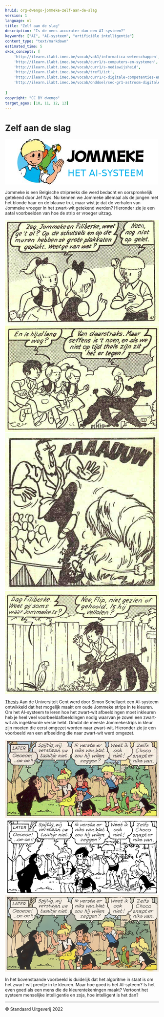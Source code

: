 ```yaml
---
hruid: org-dwengo-jommeke-zelf-aan-de-slag
version: 1
language: nl
title: "Zelf aan de slag"
description: "Is de mens accurater dan een AI-systeem?"
keywords: ["AI", "AI-systeem", "artificiële intelligentie"]
content_type: "text/markdown"
estimated_time: 5
skos_concepts: [
    'http://ilearn.ilabt.imec.be/vocab/vak1/informatica-wetenschappen', 
    'http://ilearn.ilabt.imec.be/vocab/curr1/s-computers-en-systemen',
    'http://ilearn.ilabt.imec.be/vocab/curr1/s-mediawijsheid',
    'http://ilearn.ilabt.imec.be/vocab/tref1/ict',
    'http://ilearn.ilabt.imec.be/vocab/curr1/c-digitale-competenties-en-mediawijsheid',
    'http://ilearn.ilabt.imec.be/vocab/onddoel/sec-gr1-astroom-digitale-competenties-en-mediawijsheid-4.5',

]
copyright: "CC BY dwengo"
target_ages: [10, 11, 12, 13]
---
```



# Zelf aan de slag

![Banner Jommeke](img/banner_jommeke_2.png)

Jommeke is een Belgische stripreeks die werd bedacht en oorspronkelijk getekend door Jef Nys. Nu kennen we Jommeke allemaal als de jongen met het blonde haar en de blauwe trui, maar wist je dat de verhalen van Jommeke vroeger in het zwart-wit getekend werden? Hieronder zie je een aatal voorbeelden van hoe de strip er vroeger uitzag.

![Oude afbeelding Jommeke](img/jommeke_old/old0.png)
![Oude afbeelding Jommeke](img/jommeke_old/old1.png)
![Oude afbeelding Jommeke](img/jommeke_old/old2.png)
![Oude afbeelding Jommeke](img/jommeke_old/old3.png)

[Thesis](https://simonschellaert.com/img/projects/thesis/paper.pdf)
Aan de Universiteit Gent werd door Simon Schellaert een AI-systeem ontwikkeld dat het mogelijk maakt om oude Jommeke strips in te kleuren. Om het AI-systeem te leren hoe het zwart-wit afbeeldingen moet inkleuren heb je heel veel voorbeeldafbeeldingen nodig waarvan je zowel een zwart-wit als ingekleurde versie hebt. Omdat de meeste Jommekestrips in kleur zijn moeten die eerst omgezet worden naar zwart-wit. Hieronder zie je een voorbeeld van een afbeelding die naar zwart-wit werd omgezet.

![Jommeke apen origineel](img/jommeke_flow/origineel-apen-005.png "Origineel")
![Jommeke apen zwart-wit](img/jommeke_flow/zwart-wit-apen-005.png "Omgezet naar zwart wit door alle kleuren wit te maken en enkel zwarte lijnen en vlakken te behouden.")
![Jommeke apen zwart-wit](img/jommeke_flow/ingekleurd-apen-005.png "De door het AI-systeem ingekleurde versie.")

In het bovenstaande voorbeeld is duidelijk dat het algoritme in staat is om het zwart-wit prentje in te kleuren. Maar hoe goed is het AI-syteem? Is het even goed als een mens die de kleurentekeningen maakt? Vertoont het systeem menselijke intelligentie en zoja, hoe intelligent is het dan?

---
© Standaard Uitgeverij 2022
